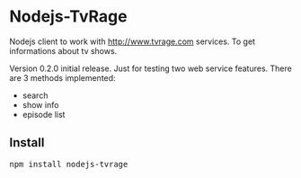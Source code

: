 # Nodejs-TvRage

Nodejs client to work with http://www.tvrage.com services. To get informations about tv shows.

Version 0.2.0 initial release. Just for testing two web service features.
There are 3 methods implemented:
 
- search
- show info
- episode list

## Install

<pre>
npm install nodejs-tvrage
</pre>